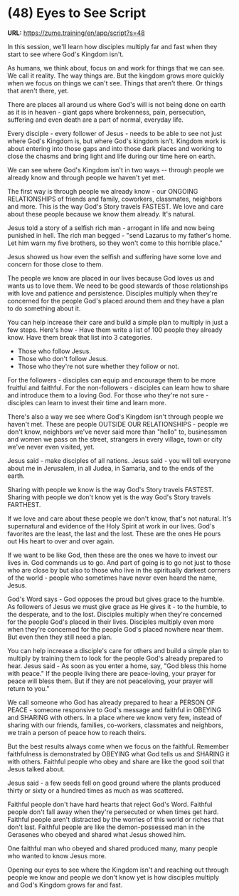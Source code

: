 # (48) Eyes to See Script

**URL:** https://zume.training/en/app/script?s=48

In this session, we'll learn how disciples multiply far and fast when they start to see where God's Kingdom isn't.

As humans, we think about, focus on and work for things that we can see. We call it reality. The way things are. But the kingdom grows more quickly when we focus on things we can't see. Things that aren't there. Or things that aren't there, yet.

There are places all around us where God's will is not being done on earth as it is in heaven - giant gaps where brokenness, pain, persecution, suffering and even death are a part of normal, everyday life.

Every disciple - every follower of Jesus - needs to be able to see not just where God's Kingdom is, but where God's kingdom isn't. Kingdom work is about entering into those gaps and into those dark places and working to close the chasms and bring light and life during our time here on earth.

We can see where God's Kingdom isn't in two ways -- through people we already know and through people we haven't yet met.

The first way is through people we already know - our ONGOING RELATIONSHIPS of friends and family, coworkers, classmates, neighbors and more. This is the way God's Story travels FASTEST. We love and care about these people because we know them already. It's natural.

Jesus told a story of a selfish rich man - arrogant in life and now being punished in hell. The rich man begged - "send Lazarus to my father's home. Let him warn my five brothers, so they won't come to this horrible place."

Jesus showed us how even the selfish and suffering have some love and concern for those close to them.

The people we know are placed in our lives because God loves us and wants us to love them. We need to be good stewards of those relationships with love and patience and persistence. Disciples multiply when they're concerned for the people God's placed around them and they have a plan to do something about it.

You can help increase their care and build a simple plan to multiply in just a few steps. Here's how - Have them write a list of 100 people they already know. Have them break that list into 3 categories.

- Those who follow Jesus.
- Those who don't follow Jesus.
- Those who they're not sure whether they follow or not.

For the followers - disciples can equip and encourage them to be more fruitful and faithful. For the non-followers - disciples can learn how to share and introduce them to a loving God. For those who they're not sure - disciples can learn to invest their time and learn more.

There's also a way we see where God's Kingdom isn't through people we haven't met. These are people OUTSIDE OUR RELATIONSHIPS - people we don't know, neighbors we've never said more than "hello" to, businessmen and women we pass on the street, strangers in every village, town or city we've never even visited, yet.

Jesus said - make disciples of all nations. Jesus said - you will tell everyone about me in Jerusalem, in all Judea, in Samaria, and to the ends of the earth.

Sharing with people we know is the way God's Story travels FASTEST. Sharing with people we don't know yet is the way God's Story travels FARTHEST.

If we love and care about these people we don't know, that's not natural. It's supernatural and evidence of the Holy Spirit at work in our lives. God's favorites are the least, the last and the lost. These are the ones He pours out His heart to over and over again.

If we want to be like God, then these are the ones we have to invest our lives in. God commands us to go. And part of going is to go not just to those who are close by but also to those who live in the spiritually darkest corners of the world - people who sometimes have never even heard the name, Jesus.

God's Word says - God opposes the proud but gives grace to the humble. As followers of Jesus we must give grace as He gives it - to the humble, to the desperate, and to the lost. Disciples multiply when they're concerned for the people God's placed in their lives. Disciples multiply even more when they're concerned for the people God's placed nowhere near them. But even then they still need a plan.

You can help increase a disciple's care for others and build a simple plan to multiply by training them to look for the people God's already prepared to hear. Jesus said - As soon as you enter a home, say, "God bless this home with peace." If the people living there are peace-loving, your prayer for peace will bless them. But if they are not peaceloving, your prayer will return to you."

We call someone who God has already prepared to hear a PERSON OF PEACE - someone responsive to God's message and faithful in OBEYING and SHARING with others. In a place where we know very few, instead of sharing with our friends, families, co-workers, classmates and neighbors, we train a person of peace how to reach theirs.

But the best results always come when we focus on the faithful. Remember faithfulness is demonstrated by OBEYING what God tells us and SHARING it with others. Faithful people who obey and share are like the good soil that Jesus talked about.

Jesus said - a few seeds fell on good ground where the plants produced thirty or sixty or a hundred times as much as was scattered.

Faithful people don't have hard hearts that reject God's Word.
Faithful people don't fall away when they're persecuted or when times get hard.
Faithful people aren't distracted by the worries of this world or riches that don't last.
Faithful people are like the demon-possessed man in the Gerasenes who obeyed and shared what Jesus showed him.

One faithful man who obeyed and shared produced many, many people who wanted to know Jesus more.

Opening our eyes to see where the Kingdom isn't and reaching out through people we know and people we don't know yet is how disciples multiply and God's Kingdom grows far and fast.
